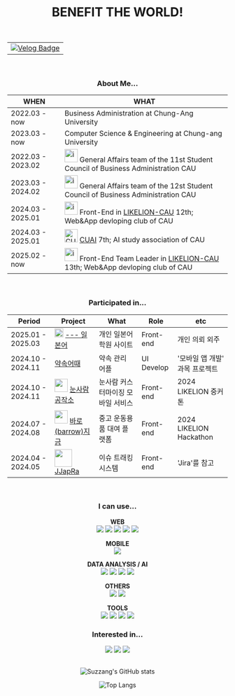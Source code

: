 <div align="center">
  
  <h1>BENEFIT THE WORLD!</h1>
  <br/>


<!-----------------------------------------sns 표------------------------------------------>
<table>
  <tr>
    <td>
      <a href="https://velog.io/@suzzang2/posts">
        <img src="https://img.shields.io/badge/VELOG-20C997?style=for-the-badge&logo=VELOG&logoColor=white" alt="Velog Badge" />
      </a>
    </td>
<!--     <td>
      <a href="https://www.instagram.com/forsxygrave">
        <img src="https://img.shields.io/badge/INSTAGRAM-E4405F?style=for-the-badge&logo=instagram&logoColor=white" alt="Instagram Badge" />
      </a>
    </td> -->
  </tr>
</table>
<br/>
  
  <h3>About Me...</h3>

  | WHEN | WHAT |
  | ------------ | ------------- |
  | 2022.03 - now| Business Administration at Chung-Ang University |
  | 2023.03 - now| Computer Science & Engineering at Chung-ang University |
  | 2022.03 - 2023.02 | <img width="30px" alt="image" src="https://github.com/user-attachments/assets/958a9fdb-7684-4d31-a01e-2700db704066" /> General Affairs team of the 11st Student Council of Business Administration CAU |
  | 2023.03 - 2024.02 | <img width="30px" alt="image" src="https://github.com/user-attachments/assets/958a9fdb-7684-4d31-a01e-2700db704066" /> General Affairs team of the 12st Student Council of Business Administration CAU |
  | 2024.03 - 2025.01| <img width="30px" alt="image" src="https://github.com/user-attachments/assets/1f2b3d2b-fdc4-42c9-a561-6e1faee52a97" /> Front-End in [LIKELION-CAU](https://cau-likelion.org/) 12th; Web&App devloping club of CAU |
  | 2024.03 - 2025.01 | <img width="30" alt="CUAI_logo" src="https://github.com/user-attachments/assets/abaf9b89-bb88-47c2-8dc1-e4467b71ffb1" /> [CUAI](https://www.cuai.kr/) 7th; AI study association of CAU |
  | 2025.02 - now| <img width="30px" alt="image" src="https://github.com/user-attachments/assets/1f2b3d2b-fdc4-42c9-a561-6e1faee52a97" /> Front-End Team Leader in [LIKELION-CAU](https://cau-likelion.org/) 13th; Web&App devloping club of CAU |

  <br/>
  


<h3>Participated in... </h3>

|Period|Project|What|Role|etc
|---|---|---|---|---|
| 2025.01 - 2025.03 | <img width="20px" src="https://github.com/user-attachments/assets/6587a6cd-5e0d-4b05-9780-94678d4606d6"> [--- 일본어](https://github.com/JapaneseAcademy/FrontEnd) | 개인 일본어 학원 사이트 | Front-end | 개인 의뢰 외주 |
| 2024.10 - 2024.11 | [약속어때](https://github.com/wo0gA/woogafront) | 약속 관리 어플 | UI Develop | '모바일 앱 개발' 과목 프로젝트 |
| 2024.10 - 2024.11 | <img src='https://github.com/user-attachments/assets/1167c0b9-229b-4590-9406-3da3f9932f16' width='30px'> [눈사람 공작소](https://github.com/wo0gA/woogafront) | 눈사람 커스터마이징 모바일 서비스 | Front-end | 2024 LIKELION 중커톤 |
| 2024.07 - 2024.08 |<img src='https://github.com/user-attachments/assets/ed192116-54e5-422a-9ea2-5292f01f2e90' width='30px'> [바로(barrow)지금](https://github.com/wo0gA/woogafront) | 중고 운동용품 대여 플랫폼 | Front-end | 2024 LIKELION Hackathon |
| 2024.04 - 2024.05 | <img src='https://github.com/user-attachments/assets/34d75681-973d-4fc0-9997-335d4cebaf04' width='40px'> [JJapRa](https://github.com/CAU-SE-12king/JJAPRA_Front) | 이슈 트래킹 시스템 | Front-end| 'Jira'를 참고 |

<br/>

<h3>I can use...</h3>

**WEB** <br/>
<img src="https://img.shields.io/badge/HTML5-E34F26?style=for-the-badge&logo=HTML5&logoColor=white"/>
<img src="https://img.shields.io/badge/CSS3-1572B6?style=for-the-badge&logo=CSS3&logoColor=white"/>
<img src="https://img.shields.io/badge/REACT-61DAFB?style=for-the-badge&logo=REACT&logoColor=white"/>
<img src="https://img.shields.io/badge/JAVASCRIPT-F7DF1E?style=for-the-badge&logo=JAVASCRIPT&logoColor=black"/>
<img src="https://img.shields.io/badge/TYPESCRIPT-3178C6?style=for-the-badge&logo=TYPESCRIPT&logoColor=white"/>
<br>

**MOBILE** <br/>
<img src="https://img.shields.io/badge/ReactNative-222222?style=for-the-badge&logo=React&logoColor=white"/>
<br>

**DATA ANALYSIS / AI** <br/>
<img src="https://img.shields.io/badge/PYTHON-3776AB?style=for-the-badge&logo=PYTHON&logoColor=white"/>
<img src="https://img.shields.io/badge/NUMPY-013243?style=for-the-badge&logo=NUMPY&logoColor=white"/>
<img src="https://img.shields.io/badge/PANDAS-150458?style=for-the-badge&logo=PANDAS&logoColor=white"/>
<img src="https://img.shields.io/badge/SCIKIT LEARN-013243?style=for-the-badge&logo=scikitlearn&logoColor=white"/>
<br>

**OTHERS** <br/>
<img src="https://img.shields.io/badge/C-A8B9CC?style=for-the-badge&logo=C&logoColor=white"/>  <img src="https://img.shields.io/badge/c++-00599C?style=for-the-badge&logo=c%2B%2B&logoColor=white"/>
<br>

**TOOLS** <br/>
<img src="https://img.shields.io/badge/FIGMA-F24E1E?style=for-the-badge&logo=FIGMA&logoColor=white"/>
<img src="https://img.shields.io/badge/NOTION-000000?style=for-the-badge&logo=NOTION&logoColor=white"/>
<img src="https://img.shields.io/badge/SLACK-4A154B?style=for-the-badge&logo=SLACK&logoColor=white"/>
<img src="https://img.shields.io/badge/DISCORD-5865F2?style=for-the-badge&logo=DISCORD&logoColor=white"/>
<br/>

 
<h3>Interested in...</h3>

<img src="https://img.shields.io/badge/SWIFT-F05138?style=for-the-badge&logo=SWIFT&logoColor=white"/>
<img src="https://img.shields.io/badge/ADOBE PHOTOSHOP-31A8FF?style=for-the-badge&logo=adobephotoshop&logoColor=white"/>
<img src="https://img.shields.io/badge/ADOBE PREMIER PRO-9999FF?style=for-the-badge&logo=adobepremierepro&logoColor=white"/>

<br/>
<br/>

![Suzzang's GitHub stats](https://github-readme-stats.vercel.app/api?username=suzzang2&theme=swift&show_icons=true&rank_icon=github)

![Top Langs](https://github-readme-stats.vercel.app/api/top-langs/?username=suzzang2)

</div>
